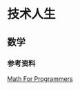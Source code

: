 # 技术人生

## 数学

### 参考资料

[Math For Programmers](https://steve-yegge.blogspot.com/2006/03/math-for-programmers.html)

